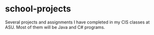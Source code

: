 # school-projects
Several projects and assignments I have completed in my CIS classes at ASU.
Most of them will be Java and C# programs.
